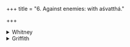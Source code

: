 +++
title = "6. Against enemies: with aśvatthá."

+++

<details><summary>Whitney</summary>

### Comment
A very acceptable emendation would be pári jātás, since pári is plainly accessory to the ablative puṁsás, as ádhi to khadirā́t in b (cf. ásatas pári jajñiré, x. 7. 25). Ppp. retains the initial a of aśvatthas, and begins d with yāṅś cā ’ham. The aśvattha begins as a parasite, usually on the śamī (fem.), this time from the hard khadira (masc).
</details>

<details><summary>Griffith</summary>

Address to an amulet which is to secure the defeat of the wearer's enemies
</details>
